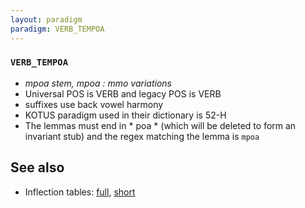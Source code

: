 ```yaml
---
layout: paradigm
paradigm: VERB_TEMPOA
---
```

### ` VERB_TEMPOA `

* _mpoa stem, mpoa : mmo variations_
* Universal POS is VERB and legacy POS is VERB
* suffixes use back vowel harmony
* KOTUS paradigm used in their dictionary is 52-H
* The lemmas must end in * poa * (which will be deleted to form an invariant stub) and the regex matching the lemma is ` mpoa `

## See also

* Inflection tables: [full](gen/T/tempoa.html), [short](gen/T/tempoa_wikt.html)

